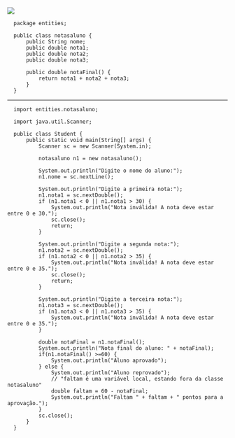 <img src="https://edsurge.imgix.net/uploads/post/image/14200/grading-1622052736.png?auto=compress%2Cformat&crop=true&h=486&w=1200"> 
      
      package entities;
      
      public class notasaluno {
          public String nome;
          public double nota1;
          public double nota2;
          public double nota3;
          
          public double notaFinal() {
              return nota1 + nota2 + nota3;
          }
      }
      
---

      import entities.notasaluno;
      
      import java.util.Scanner;
      
      public class Student {
          public static void main(String[] args) {
              Scanner sc = new Scanner(System.in);
      
              notasaluno n1 = new notasaluno();
              
              System.out.println("Digite o nome do aluno:");
              n1.nome = sc.nextLine();
      
              System.out.println("Digite a primeira nota:");
              n1.nota1 = sc.nextDouble();
              if (n1.nota1 < 0 || n1.nota1 > 30) {
                  System.out.println("Nota inválida! A nota deve estar entre 0 e 30.");
                  sc.close();
                  return;
              }  
      
              System.out.println("Digite a segunda nota:");
              n1.nota2 = sc.nextDouble(); 
              if (n1.nota2 < 0 || n1.nota2 > 35) {
                  System.out.println("Nota inválida! A nota deve estar entre 0 e 35.");
                  sc.close();
                  return;
              }
      
              System.out.println("Digite a terceira nota:");
              n1.nota3 = sc.nextDouble();
              if (n1.nota3 < 0 || n1.nota3 > 35) {
                  System.out.println("Nota inválida! A nota deve estar entre 0 e 35.");
              }
      
              double notaFinal = n1.notaFinal();
              System.out.println("Nota final do aluno: " + notaFinal);
              if(n1.notaFinal() >=60) {
                  System.out.println("Aluno aprovado");
              } else {
                  System.out.println("Aluno reprovado");
                  // "faltam é uma variável local, estando fora da classe notasaluno"
                  double faltam = 60 - notaFinal;
                  System.out.println("Faltam " + faltam + " pontos para a aprovação.");
              }
              sc.close();
          }
      }
